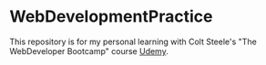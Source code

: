 # WebDevelopmentPractice
This repository is for my personal learning with Colt Steele's "The WebDeveloper Bootcamp" course [Udemy](https://www.udemy.com/the-web-developer-bootcamp/).
